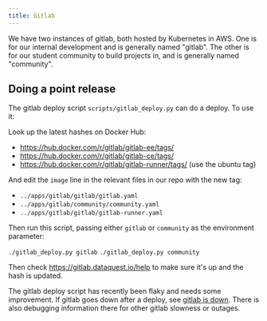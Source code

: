 ```yaml
---
title: Gitlab
---
```


We have two instances of gitlab, both hosted by Kubernetes in AWS. One is for
our internal development and is generally named "gitlab". The other is for our
student community to build projects in, and is generally named "community".

## Doing a point release

The gitlab deploy script `scripts/gitlab_deploy.py` can do a deploy. To use it:

Look up the latest hashes on Docker Hub:

 *  https://hub.docker.com/r/gitlab/gitlab-ee/tags/
 *  https://hub.docker.com/r/gitlab/gitlab-ce/tags/
 *  https://hub.docker.com/r/gitlab/gitlab-runner/tags/ (use the ubuntu tag)

And edit the `image` line in the relevant files in our repo with the new
tag:

 *  `../apps/gitlab/gitlab/gitlab.yaml`
 *  `../apps/gitlab/community/community.yaml`
 *  `../apps/gitlab/gitlab/gitlab-runner.yaml`

Then run this script, passing either `gitlab` or `community` as the
environment parameter:

`./gitlab_deploy.py gitlab`
`./gitlab_deploy.py community`

Then check https://gitlab.dataquest.io/help to make sure it's up and the
hash is updated.

The gitlab deploy script has recently been flaky and needs some improvement. If gitlab goes down after a deploy, see [gitlab is down](../../playbook/scenarios/gitlab_down). There is also debugging information there for other gitlab slowness or outages.
